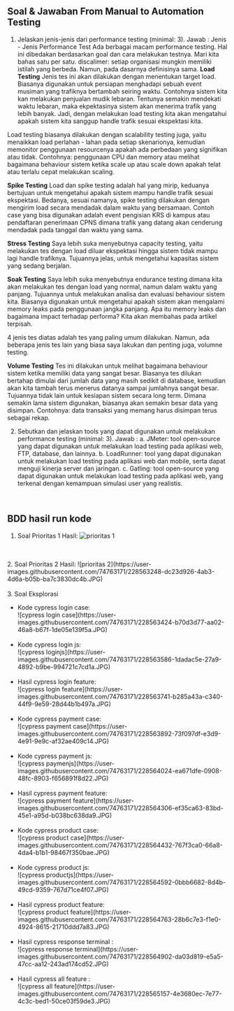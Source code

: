 <h2>Soal & Jawaban From Manual to Automation Testing</h2>

1. Jelaskan jenis-jenis dari performance testing (minimal: 3).
Jawab   : Jenis - Jenis Performance Test
Ada berbagai macam performance testing. Hal ini dibedakan berdasarkan goal dan cara melakukan testnya. Mari kita bahas satu per satu. discalimer: setiap organisasi mungkin memiliki istilah yang berbeda. Namun, pada dasarnya definisinya sama.
<b></b>
<b>Load Testing</b>
Jenis tes ini akan dilakukan dengan menentukan target load. Biasanya digunakan untuk persiapan menghadapi sebuah event musiman yang trafiknya bertambah seiring waktu. Contohnya sistem kita kan melakukan penjualan mudik lebaran. Tentunya semakin mendekati waktu lebaran, maka ekpektasinya sistem akan menerima trafik yang lebih banyak. Jadi, dengan melakukan load testing kita akan mengatahui apakah sistem kita sanggup handle trafik sesuai ekspektasi kita.

Load testing biasanya dilakukan dengan scalability testing juga, yaitu menaikkan load perlahan - lahan pada setiap skenarionya, kemudian memonitor penggunaan resourcenya apakah ada perbedaan yang signifikan atau tidak. Contohnya: penggunaan CPU dan memory atau melihat bagaimana behaviour sistem ketika scale up atau scale down apakah telat atau terlalu cepat melakukan scaling.

<b>Spike Testing</b>
Load dan spike testing adalah hal yang mirip, keduanya bertujuan untuk mengetahui apakah sistem mampu handle trafik sesuai ekspektasi. Bedanya, sesuai namanya, spike testing dilakukan dengan mengirim load secara mendadak dalam waktu yang bersamaan. Contoh case yang bisa digunakan adalah event pengisian KRS di kampus atau pendaftaran penerimaan CPNS dimana trafik yang datang akan cenderung mendadak pada tanggal dan waktu yang sama.

<b>Stress Testing</b>
Saya lebih suka menyebutnya capacity testing, yaitu melakukan tes dengan load diluar ekspektasi hingga sistem tidak mampu lagi handle trafiknya. Tujuannya jelas, untuk mengetahui kapasitas sistem yang sedang berjalan.

<b>Soak Testing</b>
Saya lebih suka menyebutnya endurance testing dimana kita akan melakukan tes dengan load yang normal, namun dalam waktu yang panjang. Tujuannya untuk melakukan analisa dan evaluasi behaviour sistem kita. Biasanya digunakan untuk mengetahui apakah sistem akan mengalami memory leaks pada penggunaan jangka panjang. Apa itu memory leaks  dan  bagaimana impact terhadap performa? Kita akan membahas pada artikel terpisah.

4 jenis tes diatas adalah tes yang paling umum dilakukan. Namun, ada beberapa jenis tes lain yang biasa saya lakukan dan penting juga, volumne testing.

<b>Volume Testing</b>
Tes ini dilakukan untuk melihat bagaimana behaviour sistem ketika memiliki data yang sangat besar. Biasanya tes dilukan bertahap dimulai dari jumlah data yang masih sedikit di database, kemudian akan kita tambah terus menerus datanya sampai jumlahnya sangat besar. Tujuannya tidak lain untuk kesiapan sistem secara long term. Dimana semakin lama sistem digunakan, biasanya akan semakin besar data yang disimpan. Contohnya: data transaksi  yang memang harus disimpan terus sebagai rekap.


2. Sebutkan dan jelaskan tools yang dapat digunakan untuk melakukan performance testing (minimal: 3).
Jawab : 
a. JMeter: tool open-source yang dapat digunakan untuk melakukan load testing pada aplikasi web, FTP, database, dan lainnya.
b. LoadRunner: tool yang dapat digunakan untuk melakukan load testing pada aplikasi web dan mobile, serta dapat menguji kinerja server dan jaringan.
c. Gatling: tool open-source yang dapat digunakan untuk melakukan load testing pada aplikasi web, yang terkenal dengan kemampuan simulasi user yang realistis.
</br>


<h2>BDD hasil run kode</h2>

1. Soal Prioritas 1
Hasil:
![prioritas 1](https://user-images.githubusercontent.com/74763171/228563101-98d15d0f-ce89-41fb-98de-60574355b204.JPG)

</br>
</br>
2. Soal Prioritas 2
Hasil: 
![prioritas 2](https://user-images.githubusercontent.com/74763171/228563248-dc23d926-4ab3-4d6a-b05b-ba7c3830dc4b.JPG)

</br>
</br>
3. Soal Eksplorasi
<ul>
<li>Kode cypress login case:</li>
![cypress login case](https://user-images.githubusercontent.com/74763171/228563424-b70d3d77-aa02-46a8-b67f-1de05e139f5a.JPG)

</br>
</br>

<li>Kode cypress login js:</li>
![cypress loginjs](https://user-images.githubusercontent.com/74763171/228563586-1dadac5e-27a9-4892-b9be-994721c7cd1a.JPG)

</br>
</br>

<li>Hasil cypress login feature:</li>
![cypress login feature](https://user-images.githubusercontent.com/74763171/228563741-b285a43a-c340-44f9-9e59-28d44b1b497a.JPG)

</br>
</br>

<li>Kode cypress payment case:</li>
![cypress payment case](https://user-images.githubusercontent.com/74763171/228563892-73f097df-e3d9-4e91-9e9c-af32ae409c14.JPG)

</br>
</br>

<li>Kode cypress payment js:</li>
![cypress paymenjs](https://user-images.githubusercontent.com/74763171/228564024-ea671dfe-0908-48fc-8903-f656891f8d22.JPG)

</br>
</br>

<li>Hasil cypress payment feature:</li>
![cypress payment feature](https://user-images.githubusercontent.com/74763171/228564306-ef35ca63-83bd-45e1-a95d-b038bc638da9.JPG)

</br>
</br>

<li>Kode cypress product case:</li>
![cypress product case](https://user-images.githubusercontent.com/74763171/228564432-767f3ca0-66a8-4da4-b1b1-98467f350bae.JPG)

</br>
</br>

<li>Kode cypress product js:</li>
![cypress productjs](https://user-images.githubusercontent.com/74763171/228564592-0bbb6682-8d4b-49cd-9359-767d71ce4f07.JPG)

</br>
</br>

<li>Hasil cypress product feature:</li>
![cypress product feature](https://user-images.githubusercontent.com/74763171/228564763-28b6c7e3-f1e0-4924-8615-21710ddd7a83.JPG)

</br>
</br>

<li>Hasil cypress response terminal :</li>
![cypress response terminal](https://user-images.githubusercontent.com/74763171/228564902-da03d819-e5a5-47cc-aa12-243ad174cd52.JPG)

</br>
</br>

<li>Hasil cypress all feature :</li>
![cypress all feature](https://user-images.githubusercontent.com/74763171/228565157-4e3680ec-7e77-4c3c-bed1-50ce03f59de3.JPG)

</br>
</br>
</ul>




